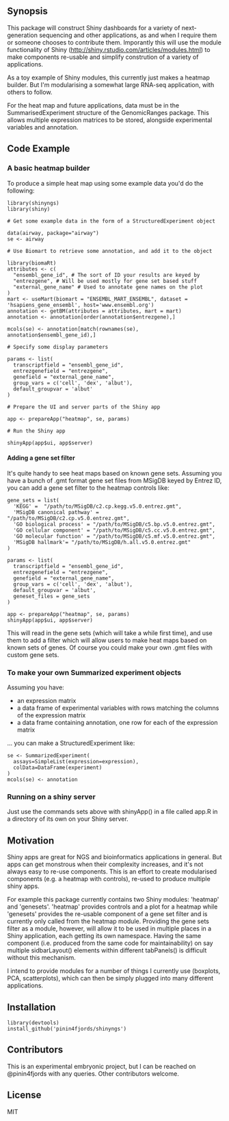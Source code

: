 ## Synopsis

This package will construct Shiny dashboards for a variety of next-generation sequencing and other applications, as and when I require them or someone chooses to contribute them. Imporantly this will use the module functionality of Shiny (http://shiny.rstudio.com/articles/modules.html) to make components re-usable and simplify constrution of a variety of applications. 

As a toy example of Shiny modules, this currently just makes a heatmap builder. But I'm modularising a somewhat large RNA-seq application, with others to follow.

For the heat map and future applications, data must be in the SummarisedExperiment structure of the GenomicRanges package. This allows multiple expression matrices to be stored, alongside experimental variables and annotation.

## Code Example

### A basic heatmap builder

To produce a simple heat map using some example data you'd do the following:

```{r, eval=FALSE}
library(shinyngs)
library(shiny)

# Get some example data in the form of a StructuredExperiment object

data(airway, package="airway")
se <- airway

# Use Biomart to retrieve some annotation, and add it to the object

library(biomaRt)
attributes <- c(
  "ensembl_gene_id", # The sort of ID your results are keyed by
  "entrezgene", # Will be used mostly for gene set based stuff
  "external_gene_name" # Used to annotate gene names on the plot
)
mart <- useMart(biomart = "ENSEMBL_MART_ENSEMBL", dataset = 'hsapiens_gene_ensembl', host='www.ensembl.org')
annotation <- getBM(attributes = attributes, mart = mart)
annotation <- annotation[order(annotation$entrezgene),]

mcols(se) <- annotation[match(rownames(se), annotation$ensembl_gene_id),]

# Specify some display parameters

params <- list(
  transcriptfield = "ensembl_gene_id", 
  entrezgenefield = "entrezgene",
  genefield = "external_gene_name", 
  group_vars = c('cell', 'dex', 'albut'), 
  default_groupvar = 'albut'
)

# Prepare the UI and server parts of the Shiny app

app <- prepareApp("heatmap", se, params)

# Run the Shiny app

shinyApp(app$ui, app$server)
```

#### Adding a gene set filter

It's quite handy to see heat maps based on known gene sets. Assuming you have a bunch of .gmt format gene set files from MSigDB keyed by Entrez ID, you can add a gene set filter to the heatmap controls like:

```{r, eval=FALSE}
gene_sets = list(
  'KEGG' =  "/path/to/MSigDB/c2.cp.kegg.v5.0.entrez.gmt",
  'MSigDB canonical pathway' = "/path/to/MSigDB/c2.cp.v5.0.entrez.gmt",
  'GO biological process' = "/path/to/MSigDB/c5.bp.v5.0.entrez.gmt",
  'GO cellular component' = "/path/to/MSigDB/c5.cc.v5.0.entrez.gmt",
  'GO molecular function' = "/path/to/MSigDB/c5.mf.v5.0.entrez.gmt",
  'MSigDB hallmark'= "/path/to/MSigDB/h.all.v5.0.entrez.gmt"
)

params <- list(
  transcriptfield = "ensembl_gene_id", 
  entrezgenefield = "entrezgene",
  genefield = "external_gene_name", 
  group_vars = c('cell', 'dex', 'albut'), 
  default_groupvar = 'albut',
  geneset_files = gene_sets
)

app <- prepareApp("heatmap", se, params)
shinyApp(app$ui, app$server)
```

This will read in the gene sets (which will take a while first time), and use them to add a filter which will allow users to make heat maps based on known sets of genes. Of course you could make your own .gmt files with custom gene sets.

### To make your own Summarized experiment objects

Assuming you have: 

* an expression matrix
* a data frame of experimental variables with rows matching the columns of the expression matrix 
* a data frame containing annotation, one row for each of the expression matrix

... you can make a StructuredExperiment like:

```{r, eval=FALSE}
se <- SummarizedExperiment(
  assays=SimpleList(expression=expression),
  colData=DataFrame(experiment)
)
mcols(se) <- annotation
```

### Running on a shiny server

Just use the commands sets above with shinyApp() in a file called app.R in a directory of its own on your Shiny server.

## Motivation

Shiny apps are great for NGS and bioinformatics applications in general. But apps can get monstrous when their complexity increases, and it's not always easy to re-use components. This is an effort to create modularised components (e.g. a heatmap with controls), re-used to produce multiple shiny apps.

For example this package currently contains two Shiny modules: 'heatmap' and 'genesets'. 'heatmap' provides controls and a plot for a heatmap while 'genesets' provides the re-usable component of a gene set filter and is currently only called from the heatmap module. Providing the gene sets filter as a module, however, will allow it to be used in multiple places in a Shiny application, each getting its own namespace. Having the same component (i.e. produced from the same code for maintainability) on say multiple sidbarLayout() elements within different tabPanels() is difficult without this mechanism.

I intend to provide modules for a number of things I currently use (boxplots, PCA, scatterplots), which can then be simply plugged into many different applications.

## Installation

```{r, eval=FALSE}
library(devtools)
install_github('pinin4fjords/shinyngs')
```

## Contributors

This is an experimental embryonic project, but I can be reached on @pinin4fjords with any queries. Other contributors welcome.

## License

MIT